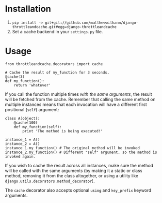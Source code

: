 Installation
============

1. `pip install -e git+git://github.com/matthewwithanm/django-throttleandcache.git#egg=django-throttleandcache`
2. Set a cache backend in your `settings.py` file.


Usage
=====

    from throttleandcache.decorators import cache

    # Cache the result of my_function for 3 seconds.
    @cache(3)
    def my_function():
        return 'whatever'

If you call the function multiple times *with the same arguments*, the result
will be fetched from the cache. Remember that calling the same method on
multiple instances means that each invocation will have a different first
positional (`self`) argument:

    class A(object):
        @cache(100)
        def my_function(self):
            print 'The method is being executed!'

    instance_1 = A()
    instance_2 = A()
    instance_1.my_function() # The original method will be invoked
    instance_2.my_function() # Different "self" argument, so the method is invoked again.

If you wish to cache the result across all instances, make sure the method will
be called with the same arguments (by making it a static or class method, removing it
from the class altogether, or using a utility like
`django.utils.decorators.method_decorator`).

The `cache` decorator also accepts optional `using` and `key_prefix` keyword arguments.

